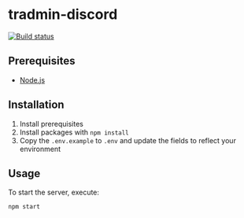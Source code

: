 tradmin-discord
================
[![Build status](https://badge.buildkite.com/d24e285460d1d6be0dda2c9d009b3fb1e4ec396d24d9ca8c42.svg)](https://buildkite.com/ns-roblox/tradmin-discord)

## Prerequisites
* [Node.js](https://nodejs.org/en/download/current/)

## Installation
1. Install prerequisites
2. Install packages with `npm install`
3. Copy the `.env.example` to `.env` and update the fields to reflect your environment

## Usage
To start the server, execute:

    npm start
